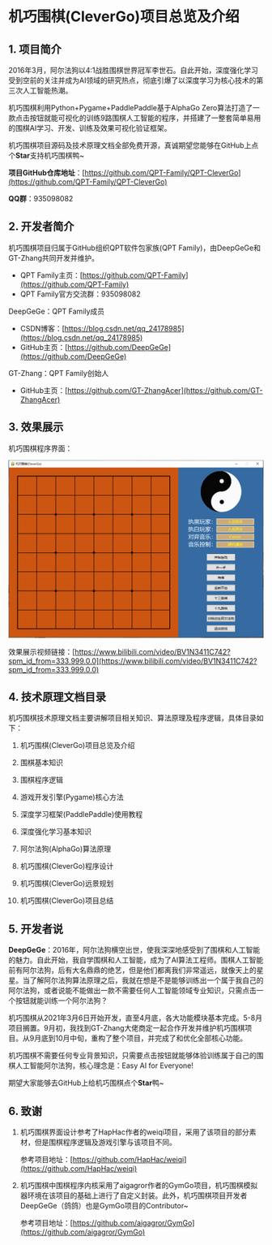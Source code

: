 # 机巧围棋(CleverGo)项目总览及介绍

## 1. 项目简介

2016年3月，阿尔法狗以4:1战胜围棋世界冠军李世石。自此开始，深度强化学习受到空前的关注并成为AI领域的研究热点，彻底引爆了以深度学习为核心技术的第三次人工智能热潮。

机巧围棋利用Python+Pygame+PaddlePaddle基于AlphaGo Zero算法打造了一款点击按钮就能可视化的训练9路围棋人工智能的程序，并搭建了一整套简单易用的围棋AI学习、开发、训练及效果可视化验证框架。

机巧围棋项目源码及技术原理文档全部免费开源，真诚期望您能够在GitHub上点个**Star**支持机巧围棋鸭~

**项目GitHub仓库地址**：[https://github.com/QPT-Family/QPT-CleverGo](https://github.com/QPT-Family/QPT-CleverGo)

**QQ群**：935098082



## 2. 开发者简介

机巧围棋项目归属于GitHub组织QPT软件包家族(QPT Family)，由DeepGeGe和GT-Zhang共同开发并维护。

- QPT Family主页：[https://github.com/QPT-Family](https://github.com/QPT-Family)
- QPT Family官方交流群：935098082

DeepGeGe：QPT Family成员

- CSDN博客：[https://blog.csdn.net/qq_24178985](https://blog.csdn.net/qq_24178985)
- GitHub主页：[https://github.com/DeepGeGe](https://github.com/DeepGeGe)

GT-Zhang：QPT Family创始人

- GitHub主页：[https://github.com/GT-ZhangAcer](https://github.com/GT-ZhangAcer)



## 3. 效果展示

机巧围棋程序界面：

![1_1](https://github.com/QPT-Family/QPT-CleverGo/blob/main/pictures/1_1.png)

效果展示视频链接：[https://www.bilibili.com/video/BV1N3411C742?spm_id_from=333.999.0.0](https://www.bilibili.com/video/BV1N3411C742?spm_id_from=333.999.0.0)



## 4. 技术原理文档目录

机巧围棋技术原理文档主要讲解项目相关知识、算法原理及程序逻辑，具体目录如下：

1. 机巧围棋(CleverGo)项目总览及介绍
2. 围棋基本知识
3. 围棋程序逻辑
4. 游戏开发引擎(Pygame)核心方法
5. 深度学习框架(PaddlePaddle)使用教程
6. 深度强化学习基本知识
7. 阿尔法狗(AlphaGo)算法原理

8. 机巧围棋(CleverGo)程序设计
9. 机巧围棋(CleverGo)远景规划
10. 机巧围棋(CleverGo)项目总结



## 5. 开发者说

**DeepGeGe**：2016年，阿尔法狗横空出世，使我深深地感受到了围棋和人工智能的魅力。自此开始，我自学围棋和人工智能，成为了AI算法工程师。围棋人工智能前有阿尔法狗，后有大名鼎鼎的绝艺，但是他们都离我们非常遥远，就像天上的星星。当了解阿尔法狗算法原理之后，我就在想是不是能够训练出一个属于我自己的阿尔法狗，或者说能不能做出一款不需要任何人工智能领域专业知识，只需点击一个按钮就能训练一个阿尔法狗？

机巧围棋从2021年3月6日开始开发，直至4月底，各大功能模块基本完成。5-8月项目搁置。9月初，我找到GT-Zhang大佬商定一起合作开发并维护机巧围棋项目。从9月底到10月中旬，重构了整个项目，并完成了和优化全部核心功能。

机巧围棋不需要任何专业背景知识，只需要点击按钮就能够体验训练属于自己的围棋人工智能阿尔法狗，核心理念是：Easy AI for Everyone! 

期望大家能够去GitHub上给机巧围棋点个**Star**鸭~



## 6. 致谢

1. 机巧围棋界面设计参考了HapHac作者的weiqi项目，采用了该项目的部分素材，但是围棋程序逻辑及游戏引擎与该项目不同。

   参考项目地址：[https://github.com/HapHac/weiqi](https://github.com/HapHac/weiqi)

2. 机巧围棋中围棋程序内核采用了aigagror作者的GymGo项目，机巧围棋模拟器环境在该项目的基础上进行了自定义封装。此外，机巧围棋项目开发者DeepGeGe（鸽鸽）也是GymGo项目的Contributor~

   参考项目地址：[https://github.com/aigagror/GymGo](https://github.com/aigagror/GymGo)
